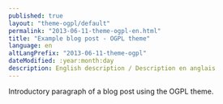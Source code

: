 ```yaml
---
published: true
layout: "theme-ogpl/default"
permalink: "2013-06-11-theme-ogpl-en.html"
title: "Example blog post - OGPL theme"
language: en
altLangPrefix: "2013-06-11-theme-ogpl"
dateModified: :year:month:day
description: English description / Description en anglais
---
```


Introductory paragraph of a blog post using the OGPL theme.
